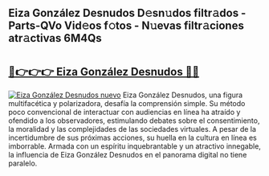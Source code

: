 ## Eiza González Desnudos D𝚎sn𝚞dos filtr𝚊dos - Parts-QVo Vid𝚎os f𝚘tos - N𝚞evas filtr𝚊ciones atr𝚊ctivas 6M4Qs

# <h2><a href="http://mb9wmyi.tromn.icu/?c=Eiza+Gonz%c3%a1lez+Desnudos">🔗👉👉👉 Eiza González Desnudos 🔗🔗</a></h2>

[![Eiza González Desnudos nuevo](https://i.imgur.com/pEAQMta.gif)](http://mb9wmyi.tromn.icu/?c=Eiza+Gonz%c3%a1lez+Desnudos)
Eiza González Desnudos, una figura multifacética y polarizadora, desafía la comprensión simple. Su método poco convencional de interactuar con audiencias en línea ha atraído y ofendido a los observadores, estimulando debates sobre el consentimiento, la moralidad y las complejidades de las sociedades virtuales. A pesar de la incertidumbre de sus próximas acciones, su huella en la cultura en línea es imborrable. Armada con un espíritu inquebrantable y un atractivo innegable, la influencia de Eiza González Desnudos en el panorama digital no tiene paralelo.
